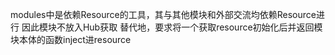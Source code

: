 modules中是依赖Resource的工具，其与其他模块和外部交流均依赖Resource进行
因此模块不放入Hub获取
替代地，要求将一个获取resource初始化后并返回模块本体的函数inject进resource